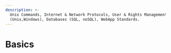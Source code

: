 ```yaml
---
description: >-
  Unix Commands, Internet & Network Protocols, User & Rights Management
  (Unix,Windows), Databases (SQL, noSQL), WebApp Standards.
---
```


# Basics


